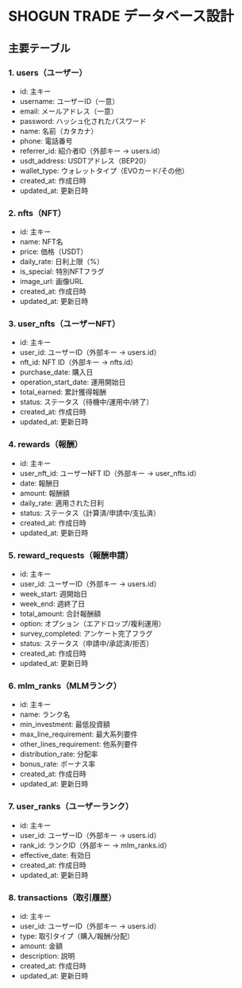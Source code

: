 # SHOGUN TRADE データベース設計

## 主要テーブル

### 1. users（ユーザー）
- id: 主キー
- username: ユーザーID（一意）
- email: メールアドレス（一意）
- password: ハッシュ化されたパスワード
- name: 名前（カタカナ）
- phone: 電話番号
- referrer_id: 紹介者ID（外部キー -> users.id）
- usdt_address: USDTアドレス（BEP20）
- wallet_type: ウォレットタイプ（EVOカード/その他）
- created_at: 作成日時
- updated_at: 更新日時

### 2. nfts（NFT）
- id: 主キー
- name: NFT名
- price: 価格（USDT）
- daily_rate: 日利上限（%）
- is_special: 特別NFTフラグ
- image_url: 画像URL
- created_at: 作成日時
- updated_at: 更新日時

### 3. user_nfts（ユーザーNFT）
- id: 主キー
- user_id: ユーザーID（外部キー -> users.id）
- nft_id: NFT ID（外部キー -> nfts.id）
- purchase_date: 購入日
- operation_start_date: 運用開始日
- total_earned: 累計獲得報酬
- status: ステータス（待機中/運用中/終了）
- created_at: 作成日時
- updated_at: 更新日時

### 4. rewards（報酬）
- id: 主キー
- user_nft_id: ユーザーNFT ID（外部キー -> user_nfts.id）
- date: 報酬日
- amount: 報酬額
- daily_rate: 適用された日利
- status: ステータス（計算済/申請中/支払済）
- created_at: 作成日時
- updated_at: 更新日時

### 5. reward_requests（報酬申請）
- id: 主キー
- user_id: ユーザーID（外部キー -> users.id）
- week_start: 週開始日
- week_end: 週終了日
- total_amount: 合計報酬額
- option: オプション（エアドロップ/複利運用）
- survey_completed: アンケート完了フラグ
- status: ステータス（申請中/承認済/拒否）
- created_at: 作成日時
- updated_at: 更新日時

### 6. mlm_ranks（MLMランク）
- id: 主キー
- name: ランク名
- min_investment: 最低投資額
- max_line_requirement: 最大系列要件
- other_lines_requirement: 他系列要件
- distribution_rate: 分配率
- bonus_rate: ボーナス率
- created_at: 作成日時
- updated_at: 更新日時

### 7. user_ranks（ユーザーランク）
- id: 主キー
- user_id: ユーザーID（外部キー -> users.id）
- rank_id: ランクID（外部キー -> mlm_ranks.id）
- effective_date: 有効日
- created_at: 作成日時
- updated_at: 更新日時

### 8. transactions（取引履歴）
- id: 主キー
- user_id: ユーザーID（外部キー -> users.id）
- type: 取引タイプ（購入/報酬/分配）
- amount: 金額
- description: 説明
- created_at: 作成日時
- updated_at: 更新日時
